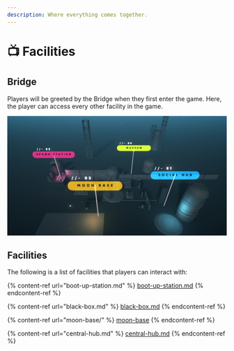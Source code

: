 ```yaml
---
description: Where everything comes together.
---
```


# 📺 Facilities

## Bridge

Players will be greeted by the Bridge when they first enter the game. Here, the player can access every other facility in the game.&#x20;

![](../.gitbook/assets/overview.jpg)

## Facilities

The following is a list of facilities that players can interact with:&#x20;

{% content-ref url="boot-up-station.md" %}
[boot-up-station.md](boot-up-station.md)
{% endcontent-ref %}

{% content-ref url="black-box.md" %}
[black-box.md](black-box.md)
{% endcontent-ref %}

{% content-ref url="moon-base/" %}
[moon-base](moon-base/)
{% endcontent-ref %}

{% content-ref url="central-hub.md" %}
[central-hub.md](central-hub.md)
{% endcontent-ref %}
